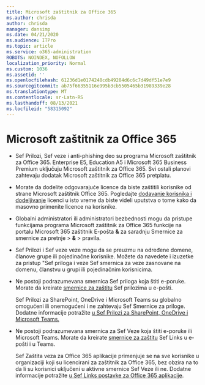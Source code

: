 ```yaml
---
title: Microsoft zaštitnik za Office 365
ms.author: chrisda
author: chrisda
manager: dansimp
ms.date: 04/21/2020
ms.audience: ITPro
ms.topic: article
ms.service: o365-administration
ROBOTS: NOINDEX, NOFOLLOW
localization_priority: Normal
ms.custom: 1036
ms.assetid: ''
ms.openlocfilehash: 61236d1e0174248cdb49284d6c6c7d49df51e7e9
ms.sourcegitcommit: ab75f66355116e995b3cb5505465b31989339e28
ms.translationtype: MT
ms.contentlocale: sr-Latn-RS
ms.lasthandoff: 08/13/2021
ms.locfileid: "58315092"
---
```

# <a name="microsoft-defender-for-office-365"></a>Microsoft zaštitnik za Office 365

- Sef Prilozi, Sef veze i anti-phishing deo su programa Microsoft zaštitnik za Office 365. Enterprise E5, Education A5 i Microsoft 365 Business Premium uključuju Microsoft zaštitnik za Office 365. Svi ostali planovi zahtevaju dodatak Microsoft zaštitnik za Office 365 pretplatu.

- Morate da dodelite odgovarajuće licence da biste zaštitili korisnike od strane Microsoft zaštitnik Office 365. Pogledajte [dodavanje korisnika i dodeljivanje](https://docs.microsoft.com/microsoft-365/admin/add-users/add-users) licenci u isto vreme da biste videli uputstva o tome kako da masovno primenite licence na korisnike.

- Globalni administratori ili administratori bezbednosti mogu da pristupe funkcijama programa Microsoft zaštitnik za Office 365 funkcije na portalu Microsoft 365 zaštitnik E-pošta **&** za saradnju Smernice za smernice za pretnje \> **&** \> pravila.

- Sef Prilozi i Sef veze veze mogu da se preuzmu na određene domene, članove grupe ili pojedinačne korisnike. Možete da navedete i izuzetke za pristup "Sef priloga i veze Sef smernica za veze zasnovane na domenu, članstvu u grupi ili pojedinačnim korisnicima.

- Ne postoji podrazumevana smernica Sef priloga koja štiti e-poruke. Morate da kreirate [smernice za zaštitu](https://docs.microsoft.com/microsoft-365/security/office-365-security/set-up-safe-attachments-policies) Sef prilozima u e-pošti.

  Sef Prilozi za SharePoint, OneDrive i Microsoft Teams su globalno omogućeni ili onemogućeni i ne zahtevaju Sef Smernice za priloge. Dodatne informacije potražite [u Sef Prilozi za SharePoint, OneDrive i Microsoft Teams.](https://docs.microsoft.com/microsoft-365/security/office-365-security/mdo-for-spo-odb-and-teams)

- Ne postoji podrazumevana smernica za Sef Veze koja štiti e-poruke ili Microsoft Teams. Morate da kreirate [smernice za zaštitu](https://docs.microsoft.com/microsoft-365/security/office-365-security/set-up-safe-links-policies) Sef Links u e-pošti i u Teams.

  Sef Zaštita veza za Office 365 aplikacije primenjuje se na sve korisnike u organizaciji koji su licencirani za zaštitnik za Office 365, bez obzira na to da li su korisnici uključeni u aktivne smernice Sef Veze ili ne. Dodatne informacije potražite [u Sef Links postavke za Office 365 aplikacije](https://docs.microsoft.com/microsoft-365/security/office-365-security/safe-links#safe-links-settings-for-office-365-apps).
